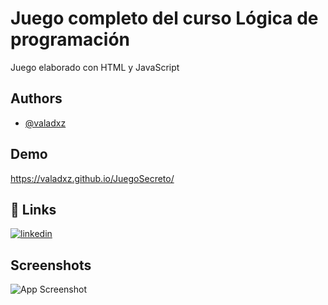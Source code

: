 
# Juego completo del curso Lógica de programación

Juego elaborado con HTML y JavaScript


## Authors

- [@valadxz](https://www.github.com/valadxz)


## Demo

https://valadxz.github.io/JuegoSecreto/


## 🔗 Links
[![linkedin](https://img.shields.io/badge/linkedin-0A66C2?style=for-the-badge&logo=linkedin&logoColor=white)](https://www.linkedin.com/in/valadz/)


## Screenshots

![App Screenshot](https://i.imgur.com/muP10le.png)


